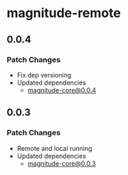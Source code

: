 # magnitude-remote

## 0.0.4

### Patch Changes

- Fix dep versioning
- Updated dependencies
  - magnitude-core@0.0.4

## 0.0.3

### Patch Changes

- Remote and local running
- Updated dependencies
  - magnitude-core@0.0.3
